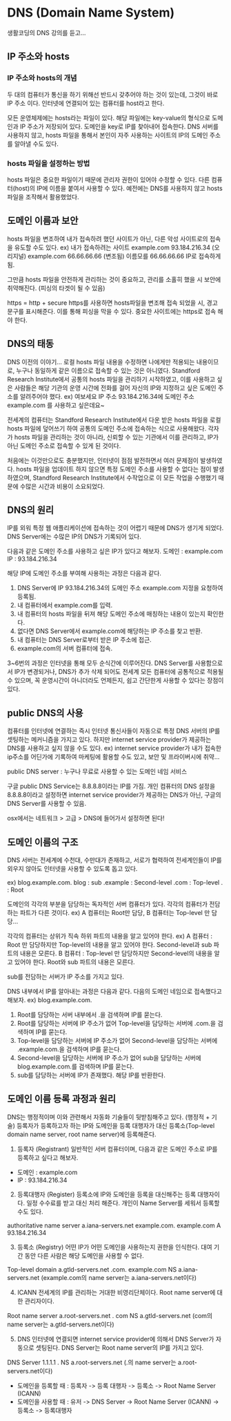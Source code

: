 # DNS (Domain Name System)
생활코딩의 DNS 강의를 듣고...

## IP 주소와 hosts

### IP 주소와 hosts의 개념

두 대의 컴퓨터가 통신을 하기 위해선 반드시 갖추어야 하는 것이 있는데, 그것이 바로 IP 주소 이다.
인터넷에 연결되어 있는 컴퓨터를 host라고 한다.

모든 운영체제에는 hosts라는 파일이 있다.
해당 파일에는 key-value의 형식으로 도메인과 IP 주소가 저장되어 있다.
도메인을 key로 IP를 찾아내어 접속한다.
DNS 서버를 사용하지 않고, hosts 파일을 통해서 본인이 자주 사용하는 사이트의 IP의 도메인 주소를 알아낼 수도 있다.

### hosts 파일을 설정하는 방법

hosts 파일은 중요한 파일이기 때문에 관리자 권한이 있어야 수정할 수 있다.
다른 컴퓨터(host)의 IP에 이름을 붙여서 사용할 수 있다.
예전에는 DNS를 사용하지 않고 hosts 파일을 조작해서 활용했었다.

## 도메인 이름과 보안

hosts 파일을 변조하여 내가 접속하려 했던 사이트가 아닌, 다른 악성 사이트로의 접속을 유도할 수도 있다.
ex) 내가 접속하려는 사이트
example.com 93.184.216.34 (오리지널)
example.com 66.66.66.66 (변조됨)
이름모를 66.66.66.66 IP로 접속하게 됨.

그만큼 hosts 파일을 안전하게 관리하는 것이 중요하고, 관리를 소홀히 했을 시 보안에 취약해진다. (피싱의 타겟이 될 수 있음)

https = http + secure
https를 사용하면 hosts파일을 변조해 접속 되었을 시, 경고 문구를 표시해준다. 이를 통해 피싱을 막을 수 있다.
중요한 사이트에는 https로 접속 해야 한다.

## DNS의 태동

DNS 이전의 이야기...
로컬 hosts 파일 내용을 수정하면 나에게만 적용되는 내용이므로, 누구나 동일하게 같은 이름으로 접속할 수 있는 것은 아니였다.
Standford Research Institute에서 공통의 hosts 파일을 관리하기 시작하였고,
이를 사용하고 싶은 사람들은 해당 기관의 운영 시간에 전화를 걸어 자신의 IP와 지정하고 싶은 도메인 주소를 알려주어야 했다.
ex) 여보세요 IP 주소 93.184.216.34에 도메인 주소 example.com 를 사용하고 싶은데요~

전세계의 컴퓨터는 Standford Research Institute에서 다운 받은 hosts 파일을 로컬 hosts 파일에 덮어쓰기 하여 공통의 도메인 주소에 접속하는 식으로 사용해왔다.
각자가 hosts 파일을 관리하는 것이 아니라, 신뢰할 수 있는 기관에서 이를 관리하고, IP가 아닌 도메인 주소로 접속할 수 있게 된 것이다.

처음에는 이것만으로도 충분했지만, 인터넷이 점점 발전하면서 여러 문제점이 발생하였다.
hosts 파일을 업데이트 하지 않으면 특정 도메인 주소를 사용할 수 없다는 점이 발생하였으며,
Standford Research Institute에서 수작업으로 이 모든 작업을 수행했기 때문에 수많은 시간과 비용이 소요되었다.

## DNS의 원리

IP를 외워 특정 웹 애플리케이션에 접속하는 것이 어렵기 때문에 DNS가 생기게 되었다.
DNS Server에는 수많은 IP의 DNS가 기록되어 있다.

다음과 같은 도메인 주소를 사용하고 싶은 IP가 있다고 해보자.
도메인 : example.com
IP : 93.184.216.34

해당 IP에 도메인 주소를 부여해 사용하는 과정은 다음과 같다.

1. DNS Server에 IP 93.184.216.34의 도메인 주소 example.com 지정을 요청하여 등록됨.
2. 내 컴퓨터에서 example.com를 입력.
3. 내 컴퓨터의 hosts 파일을 뒤져 해당 도메인 주소에 매칭하는 내용이 있는지 확인한다.
4. 없다면 DNS Server에서 example.com에 해당하는 IP 주소를 찾고 반환.
5. 내 컴퓨터는 DNS Server로부터 받은 IP 주소에 접근.
6. example.com의 서버 컴퓨터에 접속.

3~6번의 과정은 인터넷을 통해 모두 순식간에 이루어진다.
DNS Server를 사용함으로서 IP가 변경되거나, DNS가 추가 삭제 되어도 전세계 모든 컴퓨터에 공통적으로 적용될 수 있으며,
꼭 운영시간이 아니더라도 언제든지, 쉽고 간단한게 사용할 수 있다는 장점이 있다.

## public DNS의 사용

컴퓨터를 인터넷에 연결하는 즉시 인터넷 통신사들이 자동으로 특정 DNS 서버의 IP를 셋팅하는 메커니즘을 가지고 있다.
하지만 internet service provider가 제공하는 DNS를 사용하고 싶지 않을 수도 있다.
ex) internet service provider가 내가 접속한 ip주소를 어딘가에 기록하여 마케팅에 활용할 수도 있고, 보안 및 프라이버시에 취약...

public DNS server : 누구나 무료로 사용할 수 있는 도메인 네임 서비스

구글 public DNS Service는 8.8.8.8이라는 IP를 가짐.
개인 컴퓨터의 DNS 설정을 8.8.8.8이라고 설정하면 internet service provider가 제공하는 DNS가 아닌, 구글의 DNS Server를 사용할 수 있음.

osx에서는 네트워크 > 고급 > DNS에 들어가서 설정하면 된다!

## 도메인 이름의 구조

DNS 서버는 전세계에 수천대, 수만대가 존재하고, 서로가 협력하여 전세계인들이 IP를 외우지 않아도 인터넷을 사용할 수 있도록 돕고 있다.

ex) blog.example.com.
blog : sub
.example : Second-level
.com : Top-level
. : Root

도메인의 각각의 부분을 담당하는 독자적인 서버 컴퓨터가 있다.
각각의 컴퓨터가 전담하는 파트가 다른 것이다.
ex) A 컴퓨터는 Root만 담당,
B 컴퓨터는 Top-level 만 담당...

각각의 컴퓨터는 상위가 직속 하위 파트의 내용을 알고 있어야 한다.
ex) A 컴퓨터 : Root 만 담당하지만 Top-level의 내용을 알고 있어야 한다. Second-level과 sub 파트의 내용은 모른다.
B 컴퓨터 : Top-level 만 담당하지만 Second-level의 내용을 알고 있어야 한다. Root와 sub 파트의 내용은 모른다.

sub를 전담하는 서버가 IP 주소를 가지고 있다.

DNS 내부에서 IP를 알아내는 과정은 다음과 같다.
다음의 도메인 네임으로 접속했다고 해보자.
ex) blog.example.com.

1. Root를 담당하는 서버 내부에서 .을 검색하며 IP를 묻는다.
2. Root를 담당하는 서버에 IP 주소가 없어 Top-level을 담당하는 서버에 .com.을 검색하며 IP를 묻는다.
3. Top-level을 담당하는 서버에 IP 주소가 없어 Second-level을 담당하는 서버에 .example.com.을 검색하며 IP를 묻는다.
4. Second-level을 담당하는 서버에 IP 주소가 없어 sub을 담당하는 서버에 blog.example.com.를 검색하며 IP를 묻는다.
5. sub를 담당하는 서버에 IP가 존재했다. 해당 IP를 반환한다.

## 도메인 이름 등록 과정과 원리

DNS는 행정적이며 이와 관련해서 자동화 기술들이 뒷받침해주고 있다. (행정적 + 기술)
등록자가 등록하고자 하는 IP와 도메인을 등록 대행자가 대신 등록소(Top-level domain name server, root name server)에 등록해준다.

1. 등록자 (Registrant)
  일반적인 서버 컴퓨터이며,
  다음과 같은 도메인 주소로 IP를 등록하고 싶다고 해보자.

- 도메인 : example.com
- IP : 93.184.216.34

2. 등록대행자 (Register)
  등록소에 IP와 도메인을 등록을 대신해주는 등록 대행자이다.
  일정 수수료를 받고 대신 처리 해준다.
  개인이 Name Server를 세워서 등록할 수도 있다.

  authoritative name server
  a.iana-servers.net
  example.com.
  example.com A 93.184.216.34

3. 등록소 (Registry)
  어떤 IP가 어떤 도메인을 사용하는지 권한을 인식한다.
  대여 기간 동안 다른 사람은 해당 도메인을 사용할 수 없다.

  Top-level domain
  a.gtld-servers.net
  .com.
  example.com NS a.iana-servers.net (example.com의 name server는 a.iana-servers.net이다)
  
  4. ICANN
  전세계의 IP를 관리하는 거대한 비영리단체이다.
  Root name server에 대한 관리자이다.

  Root name server
  a.root-servers.net
  .
  com NS a.gtld-servers.net (com의 name server는 a.gtld-servers.net이다)

5. DNS
  인터넷에 연결되면 internet service provider에 의해서 DNS Server가 자동으로 셋팅된다.
  DNS Server는 Root name server의 IP를 가지고 있다.

DNS Server
1.1.1.1
. NS a.root-servers.net (.의 name server는 a.root-servers.net이다)

- 도메인을 등록할 때 : 등록자 -> 등록 대행자 -> 등록소 -> Root Name Server (ICANN)
- 도메인을 사용할 때 : 유저 -> DNS Server -> Root Name Server (ICANN) -> 등록소 -> 등록대행자
